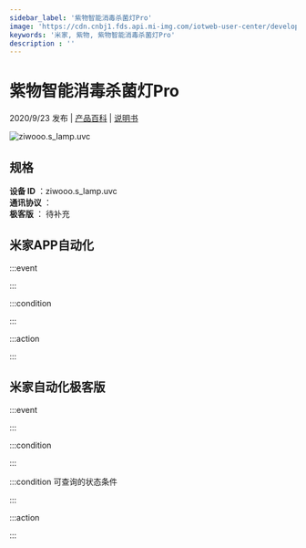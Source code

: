 ```yaml
---
sidebar_label: '紫物智能消毒杀菌灯Pro'
image: 'https://cdn.cnbj1.fds.api.mi-img.com/iotweb-user-center/developer_1679048480649X647kxtD.png?GalaxyAccessKeyId=AKVGLQWBOVIRQ3XLEW&Expires=9223372036854775807&Signature=9XhMhcbIlCVqvq+OfVR6V/xVSfU='
keywords: '米家, 紫物, 紫物智能消毒杀菌灯Pro'
description : ''
---
```

# 紫物智能消毒杀菌灯Pro

2020/9/23 发布 | [产品百科](https://home.mi.com/webapp/content/baike/product/index.html?model=ziwooo.s_lamp.uvc/) | [说明书](https://home.mi.com/views/introduction.html?model=ziwooo.s_lamp.uvc&region=cn)

![ziwooo.s_lamp.uvc](https://cdn.cnbj1.fds.api.mi-img.com/iotweb-user-center/developer_1679048480649X647kxtD.png?GalaxyAccessKeyId=AKVGLQWBOVIRQ3XLEW&Expires=9223372036854775807&Signature=9XhMhcbIlCVqvq+OfVR6V/xVSfU=)

## 规格  
> 
**设备 ID** ：ziwooo.s_lamp.uvc  
**通讯协议** ：  
**极客版**  ： 待补充 


## 米家APP自动化  

:::event  

:::

:::condition  

:::

:::action   

:::

## 米家自动化极客版  

:::event  

:::

:::condition  

:::

:::condition 可查询的状态条件  

:::

:::action  

:::

        
